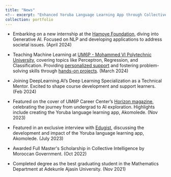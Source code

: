 ```yaml
---
title: "News"
<!-- excerpt: "Enhanced Yoruba Language Learning App through Collective Intelligence<br/><img src='/images/500x300.png'>" -->
collection: portfolio
---
```


- Embarking on a new internship at the [Hamoye Foundation](https://hamoye.org/), diving into Generative AI. Focused on NLP and developing applications to address societal issues. (April 2024)

- Teaching Machine Learning at [UM6P - Mohammed VI Polytechnic University](https://um6p.ma/en), covering topics like Perceptron, Regression, and Classification. Providing [personalized support](https://www.youtube.com/c/aljebraschool) and fostering problem-solving skills through [hands-on projects](https://www.github.com/aljebraschool). (March 2024)

- Joining DeepLearning.AI’s Deep Learning Specialization as a Technical Mentor. Excited to shape course development and support learners. (Feb 2024)

- Featured on the cover of UM6P Career Center’s [Horizon magazine](https://heyzine.com/flip-book/feac47ef29), celebrating the journey from undergrad to AI exploration. Highlights include creating the Yoruba language learning app, Akomolede. (Nov 2023)

- Featured in an exclusive interview with [Edugist](https://edugist.org/i-have-always-had-a-deep-interest-in-creating-tools-ibidunni/), discussing the development and impact of the Yoruba language learning app, Akomolede. (July 2023)

- Awarded Full Master's Scholarship in Collective Intelligence by Moroccan Government. (Oct 2022)

- Completed degree as the best graduating student in the Mathematics Department at Adekunle Ajasin University. (Nov 2021)


